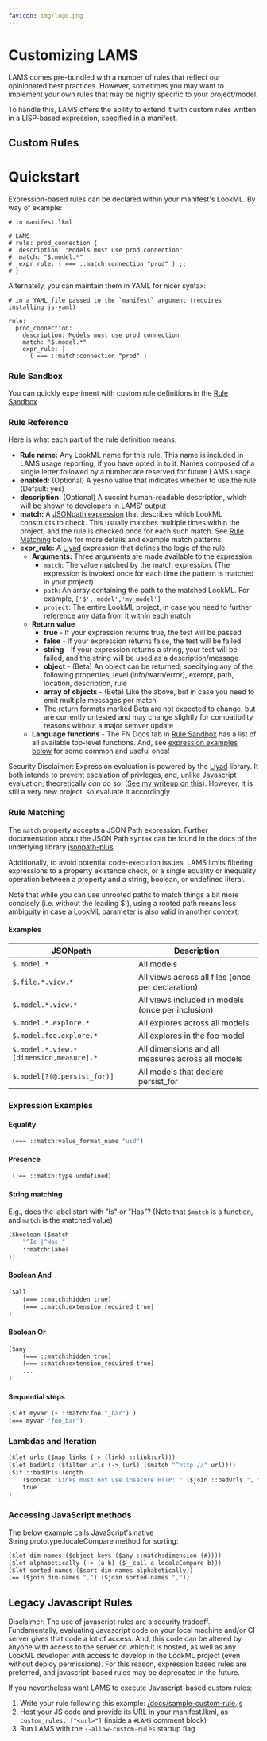 ```yaml
---
favicon: img/logo.png
---
```

# Customizing LAMS

LAMS comes pre-bundled with a number of rules that reflect our opinionated best practices. However, sometimes you may want to implement your own rules that may be highly specific to your project/model.

To handle this, LAMS offers the ability to extend it with custom rules written in a LISP-based expression, specified in a manifest.

## Custom Rules

# Quickstart

Expression-based rules can be declared within your manifest's LookML. By way of example:

```
# in manifest.lkml

# LAMS
# rule: prod_connection {
#  description: "Models must use prod connection"
#  match: "$.model.*"
#  expr_rule: ( === ::match:connection "prod" ) ;;
# }

```

Alternately, you can maintain them in YAML for nicer syntax:

```
# in a YAML file passed to the `manifest` argument (requires installing js-yaml)

rule:
  prod_connection:
    description: Models must use prod connection
    match: "$.model.*"
    expr_rule: |
      ( === ::match:connection "prod" )

```

### Rule Sandbox

You can quickly experiment with custom rule definitions in the [Rule Sandbox](tools/rule-sandbox)

### Rule Reference

Here is what each part of the rule definition means:

- **Rule name:** Any LookML name for this rule. This name is included in LAMS usage reporting, if you have opted in to it. Names composed of a single letter followed by a number are reserved for future LAMS usage.
- **enabled:** (Optional) A yesno value that indicates whether to use the rule. (Default: yes)
- **description:** (Optional) A succint human-readable description, which will be shown to developers in LAMS' output
- **match:** A [JSONpath expression](https://www.npmjs.com/package/jsonpath-plus) that describes which LookML constructs to check. This usually matches multiple times within the project, and the rule is checked once for each such match. See [Rule Matching](#rule-matching) below for more details and example match patterns.
- **expr_rule:** A [Liyad](https://github.com/shellyln/liyad) expression that defines the logic of the rule.
  - **Arguments:** Three arguments are made available to the expression:
    - `match`: The value matched by the match expression. (The expression is invoked once for each time the pattern is matched in your project)
    - `path`: An array containing the path to the matched LookML. For example, `['$','model','my_model']`
    - `project`: The entire LookML project, in case you need to further reference any data from it within each match
  - **Return value**
    - **true** - If your expression returns true, the test will be passed
    - **false** - If your expression returns false, the test will be failed
    - **string** - If your expression returns a string, your test will be failed, and the string will be used as a description/message
    - **object** - (Beta) An object can be returned, specifying any of the following properties: level (info/warn/error), exempt, path, location, description, rule
    - **array of objects** - (Beta) Like the above, but in case you need to emit multiple messages per match
    - The return formats marked Beta are not expected to change, but are currently untested and may change slightly for compatibility reasons without a major semver update
  - **Language functions** - The FN Docs tab in [Rule Sandbox](tools/rule-sandbox) has a list of all available top-level functions. And, see [expression examples below](#expression-examples) for some common and useful ones!

Security Disclaimer: Expression evaluation is powered by the [Liyad](https://github.com/shellyln/liyad) library. It both intends to prevent escalation of privleges, and, unlike Javascript evaluation, theoretically *can* do so. ([See my writeup on this](https://fabio-looker.github.io/data/2019-10-15-lams-customization-update/)). However, it is still a very new project, so evaluate it accordingly.

### Rule Matching

The `match` property accepts a JSON Path expression. Further documentation about the JSON Path syntax can be found in the docs of the underlying library [jsonpath-plus](https://www.npmjs.com/package/jsonpath-plus).

Additionally, to avoid potential code-execution issues, LAMS limits filtering expressions to a property existence check, or a single equality or inequality operation between a property and a string, boolean, or undefined literal.

Note that while you can use unrooted paths to match things a bit more concisely (i.e. without the leading $.), using a rooted path means less ambiguity in case a LookML parameter is also valid in another context.

#### Examples

| JSONpath                                    | Description                                       |
| ------------------------------------------- | ------------------------------------------------- |
| `$.model.*`                                 | All models                                        |
| `$.file.*.view.*`                           | All views across all files (once per declaration) |
| `$.model.*.view.*`                          | All views included in models (once per inclusion) |
| `$.model.*.explore.*`                       | All explores across all models                    |
| `$.model.foo.explore.*`                     | All explores in the foo model                     |
| `$.model.*.view.*[dimension,measure].*`     | All dimensions and all measures across all models |
| `$.model[?(@.persist_for)]`                 | All models that declare persist_for               |

### Expression Examples

#### Equality

```lisp
 (=== ::match:value_format_name "usd")
```

#### Presence

```lisp
 (!== ::match:type undefined)
```

#### String matching

E.g., does the label start with "Is" or "Has"? (Note that `$match` is a function, and `match` is the matched value)

```lisp
($boolean ($match
    "^Is |^Has "
    ::match:label
))
```

#### Boolean And

```lisp
($all
    (=== ::match:hidden true)
    (=== ::match:extension_required true)
)
```

#### Boolean Or

```lisp
($any
    (=== ::match:hidden true)
    (=== ::match:extension_required true)
    ...
)
```

#### Sequential steps

```lisp
($let myvar (+ ::match:foo "_bar") )
(=== myvar "foo_bar")
```

### Lambdas and Iteration

```lisp
($let urls ($map links (-> (link) ::link:url)))
($let badUrls ($filter urls (-> (url) ($match "^http://" url))))
($if ::badUrls:length
	($concat "Links must not use insecure HTTP: " ($join ::badUrls ", "))
	true
)
```

### Accessing JavaScript methods

The below example calls JavaScript's native String.prototype.localeCompare method for sorting:

```lisp
($let dim-names ($object-keys ($any ::match:dimension (#))))
($let alphabetically (-> (a b) ($__call a localeCompare b)))
($let sorted-names ($sort dim-names alphabetically))
(== ($join dim-names ",") ($join sorted-names ","))
```

## Legacy Javascript Rules

Disclaimer: The use of javascript rules are a security tradeoff. Fundamentally, evaluating Javascript code on your local machine and/or CI server gives that code a lot of access. And, this code can be altered by anyone with access to the server on which it is hosted, as well as any LookML developer with access to develop in the LookML project (even without deploy permissions). For this reason, expression based rules are preferred, and javascript-based rules may be deprecated in the future.

If you nevertheless want LAMS to execute Javascript-based custom rules:

1. Write your rule following this example: [/docs/sample-custom-rule.js](https://github.com/looker-open-source/look-at-me-sideways/blob/master/docs/sample-custom-rule.js)
2. Host your JS code and provide its URL in your manifest.lkml, as `custom_rules: ["<url>"]` (inside a `#LAMS` comment block) 
3. Run LAMS with the `--allow-custom-rules` startup flag
